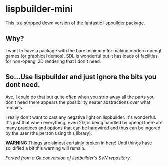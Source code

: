 lispbuilder-mini
================

This is a stripped down version of the fantastic lispbuilder package. 

Why?
----
I want to have a package with the bare minimum for making modern 
opengl games (or graphical demos). 
SDL is wonderful but it has loads of facilities for non-opengl 2D
rendering that I don't need.

So...Use lispbuilder and just ignore the bits you dont need.
------------------------------------------------------------
Aye, I could do that but quite often when you strip away all the
parts you don't need there appears the possibility neater 
abstractions over what remains. 

I really don't want to cast any negative light on lispbuilder.
It's wonderful. It's just that when everything, even 2D, is 
being handled by opengl there are many practices and options
that can be hardwired and thus can be ingored by the user (the
person using this library).


**WARNING** 
Things are almost certainly broken in here!
Until things have solidified a bit this warning will remain.


*Forked from a Git conversion of lispbuilder's SVN repository.*
